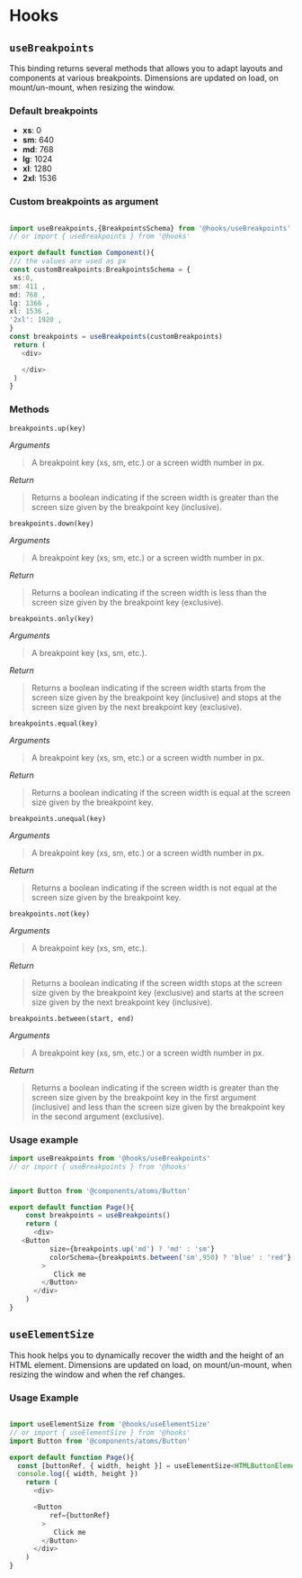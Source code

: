 #  Hooks 
  
## `useBreakpoints`  

This binding returns several methods that allows you to adapt layouts and components at various breakpoints.   Dimensions are updated on load, on mount/un-mount, when resizing the window. 
   
### Default breakpoints   
   
  -  **xs**: 0  
  -  **sm**: 640  
  -  **md**: 768  
  -  **lg**: 1024  
  -  **xl**: 1280  
  -  **2xl**: 1536  
     
### Custom breakpoints as argument
   
   ```ts

import useBreakpoints,{BreakpointsSchema} from '@hooks/useBreakpoints'
// or import { useBreakpoints } from '@hooks'

export default function Component(){
  /// the values are used as px
  const customBreakpoints:BreakpointsSchema = {
    xs:0,
   sm: 411 ,
   md: 768 ,
   lg: 1366 ,
   xl: 1536 ,
   '2xl': 1920 ,
}
const breakpoints = useBreakpoints(customBreakpoints)
    return (
      <div>

      </div>
    )
}
```  
  
### Methods

`breakpoints.up(key)` 
       
  *Arguments*
  >  A breakpoint key (xs, sm, etc.) or a screen width number in px.
      
   *Return* 
  > Returns a boolean indicating if the screen width is greater than the screen size given by the breakpoint key (inclusive).
   
`breakpoints.down(key)`   
  
*Arguments*
  >  A breakpoint key (xs, sm, etc.) or a screen width number in px.
      
*Return* 
>  Returns a boolean indicating if the screen width is less than the screen size given by the breakpoint key (exclusive).

`breakpoints.only(key)`   
   
*Arguments*
  >  A breakpoint key (xs, sm, etc.).
      
*Return*  
>  Returns a boolean indicating if the screen width starts from the screen size given by the breakpoint key (inclusive) and stops at the screen size given by the next breakpoint key (exclusive).  


`breakpoints.equal(key)`   
       
*Arguments*  
  >  A breakpoint key (xs, sm, etc.) or a screen width number in px.
      
*Return* 
>  Returns a boolean indicating if the screen width is equal at the screen size given by the breakpoint key.   

`breakpoints.unequal(key)`   
       
*Arguments*  
  >  A breakpoint key (xs, sm, etc.) or a screen width number in px.
      
*Return* 
>  Returns a boolean indicating if the screen width is not equal at the screen size given by the breakpoint key. 


`breakpoints.not(key)`  
   
*Arguments*
  >  A breakpoint key (xs, sm, etc.).
      
*Return* 
>  Returns a boolean indicating if the screen width stops at the screen size given by the breakpoint key (exclusive) and starts at the screen size given by the next breakpoint key (inclusive).

`breakpoints.between(start, end)`
       
*Arguments*  
  >  A breakpoint key (xs, sm, etc.) or a screen width number in px.

*Return* 
>  Returns a boolean indicating if the screen width is greater than the screen size given by the breakpoint key in the first argument (inclusive) and less than the screen size given by the breakpoint key in the second argument (exclusive).  
   
### Usage example
   
```js
import useBreakpoints from '@hooks/useBreakpoints'
// or import { useBreakpoints } from '@hooks'


import Button from '@components/atoms/Button'

export default function Page(){
    const breakpoints = useBreakpoints()
    return (
      <div>
   <Button
          size={breakpoints.up('md') ? 'md' : 'sm'}
          colorSchema={breakpoints.between('sm',950) ? 'blue' : 'red'}
        >
           Click me
        </Button>
      </div>
    )
}
```
 
## `useElementSize`    
   
This hook helps you to dynamically recover the width and the height of an HTML element. Dimensions are updated on load, on mount/un-mount, when resizing the window and when the ref changes.   
    
### Usage Example

```js

import useElementSize from '@hooks/useElementSize'
// or import { useElementSize } from '@hooks'
import Button from '@components/atoms/Button'

export default function Page(){
  const [buttonRef, { width, height }] = useElementSize<HTMLButtonElement>()
  console.log({ width, height })
    return (
      <div>

      <Button
          ref={buttonRef}
        >
           Click me
        </Button>
      </div>
    )
}

```
